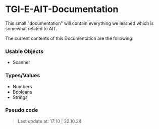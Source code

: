 # TGI-E-AIT-Documentation
This small "documentation" will contain everything we learned which is somewhat related to AIT.

The current contents of this Documentation are the following:

### Usable Objects
- Scanner

### Types/Values
- Numbers
- Booleans
- Strings

### Pseudo code

> Last update at: 17:10 | 22.10.24
